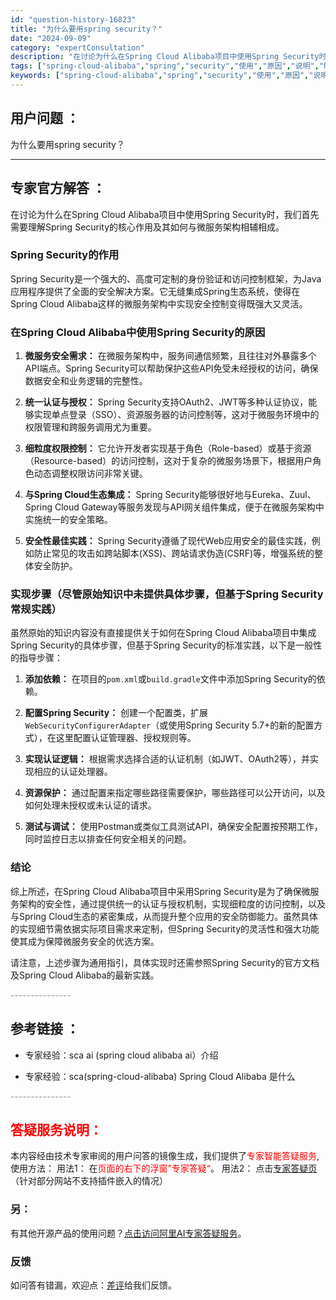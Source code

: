 ```yaml
---
id: "question-history-16823"
title: "为什么要用spring security？"
date: "2024-09-09"
category: "expertConsultation"
description: "在讨论为什么在Spring Cloud Alibaba项目中使用Spring Security时，我们首先需要理解Spring Security的核心作用及其如何与微服务架构相辅相成。### Spring Security的作用Spring Security是一个强大的、高度可定制的身份验证和访问控"
tags: ["spring-cloud-alibaba","spring","security","使用","原因","说明","解析"]
keywords: ["spring-cloud-alibaba","spring","security","使用","原因","说明","解析"]
---
```


## 用户问题 ： 
 为什么要用spring security？  

---------------
## 专家官方解答 ：

在讨论为什么在Spring Cloud Alibaba项目中使用Spring Security时，我们首先需要理解Spring Security的核心作用及其如何与微服务架构相辅相成。

### Spring Security的作用

Spring Security是一个强大的、高度可定制的身份验证和访问控制框架，为Java应用程序提供了全面的安全解决方案。它无缝集成Spring生态系统，使得在Spring Cloud Alibaba这样的微服务架构中实现安全控制变得既强大又灵活。

### 在Spring Cloud Alibaba中使用Spring Security的原因

1. **微服务安全需求：** 在微服务架构中，服务间通信频繁，且往往对外暴露多个API端点。Spring Security可以帮助保护这些API免受未经授权的访问，确保数据安全和业务逻辑的完整性。

2. **统一认证与授权：** Spring Security支持OAuth2、JWT等多种认证协议，能够实现单点登录（SSO）、资源服务器的访问控制等，这对于微服务环境中的权限管理和跨服务调用尤为重要。

3. **细粒度权限控制：** 它允许开发者实现基于角色（Role-based）或基于资源（Resource-based）的访问控制，这对于复杂的微服务场景下，根据用户角色动态调整权限访问非常关键。

4. **与Spring Cloud生态集成：** Spring Security能够很好地与Eureka、Zuul、Spring Cloud Gateway等服务发现与API网关组件集成，便于在微服务架构中实施统一的安全策略。

5. **安全性最佳实践：** Spring Security遵循了现代Web应用安全的最佳实践，例如防止常见的攻击如跨站脚本(XSS)、跨站请求伪造(CSRF)等，增强系统的整体安全防护。

### 实现步骤（尽管原始知识中未提供具体步骤，但基于Spring Security常规实践）

虽然原始的知识内容没有直接提供关于如何在Spring Cloud Alibaba项目中集成Spring Security的具体步骤，但基于Spring Security的标准实践，以下是一般性的指导步骤：

1. **添加依赖：** 在项目的`pom.xml`或`build.gradle`文件中添加Spring Security的依赖。

2. **配置Spring Security：** 创建一个配置类，扩展`WebSecurityConfigurerAdapter`（或使用Spring Security 5.7+的新的配置方式），在这里配置认证管理器、授权规则等。

3. **实现认证逻辑：** 根据需求选择合适的认证机制（如JWT、OAuth2等），并实现相应的认证处理器。

4. **资源保护：** 通过配置来指定哪些路径需要保护，哪些路径可以公开访问，以及如何处理未授权或未认证的请求。

5. **测试与调试：** 使用Postman或类似工具测试API，确保安全配置按预期工作，同时监控日志以排查任何安全相关的问题。

### 结论

综上所述，在Spring Cloud Alibaba项目中采用Spring Security是为了确保微服务架构的安全性，通过提供统一的认证与授权机制，实现细粒度的访问控制，以及与Spring Cloud生态的紧密集成，从而提升整个应用的安全防御能力。虽然具体的实现细节需依据实际项目需求来定制，但Spring Security的灵活性和强大功能使其成为保障微服务安全的优选方案。

请注意，上述步骤为通用指引，具体实现时还需参照Spring Security的官方文档及Spring Cloud Alibaba的最新实践。


<font color="#949494">---------------</font> 


## 参考链接 ：

* 专家经验：sca ai (spring cloud alibaba ai）介绍 
 
 * 专家经验：sca(spring-cloud-alibaba) Spring Cloud Alibaba 是什么 


 <font color="#949494">---------------</font> 
 


## <font color="#FF0000">答疑服务说明：</font> 

本内容经由技术专家审阅的用户问答的镜像生成，我们提供了<font color="#FF0000">专家智能答疑服务</font>,使用方法：
用法1： 在<font color="#FF0000">页面的右下的浮窗”专家答疑“</font>。
用法2： 点击[专家答疑页](https://answer.opensource.alibaba.com/docs/intro)（针对部分网站不支持插件嵌入的情况）
### 另：


有其他开源产品的使用问题？[点击访问阿里AI专家答疑服务](https://answer.opensource.alibaba.com/docs/intro)。
### 反馈
如问答有错漏，欢迎点：[差评](https://ai.nacos.io/user/feedbackByEnhancerGradePOJOID?enhancerGradePOJOId=16857)给我们反馈。
